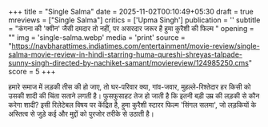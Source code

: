 +++
title = "Single Salma"
date = 2025-11-02T00:10:49+05:30
draft = true
mreviews = ["Single Salma"]
critics = ['Upma Singh']
publication = ''
subtitle = "कंगना की 'क्वीन' जैसी दमदार तो नहीं, पर असरदार जरूर है हुमा कुरैशी की फिल्‍म "
opening = ""
img = 'single-salma.webp'
media = 'print'
source = "https://navbharattimes.indiatimes.com/entertainment/movie-review/single-salma-movie-review-in-hindi-starring-huma-qureshi-shreyas-talpade-sunny-singh-directed-by-nachiket-samant/moviereview/124985250.cms"
score = 5
+++

हमारे समाज में लड़की तीस की हो जाए, तो घर-परिवार क्या, गांव-जवार, मुहल्ले-रिश्तेदार हर किसी को उसकी शादी की चिंता सताने लगती है। फुसफुसाहट तेज हो जाती है कि इतनी बड़ी उम्र की लड़की से कौन करेगा शादी? इसी रिलेटेबल विषय पर केंद्रित है, हुमा कुरैशी स्टारर फिल्म 'सिंगल सलमा', जो लड़कियों के अस्तित्व से जुड़े कई और मुद्दों को पुरजोर तरीके से उठाती है।
